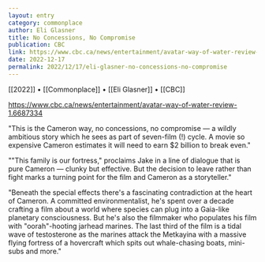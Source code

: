 ```yaml
---
layout: entry
category: commonplace
author: Eli Glasner
title: No Concessions, No Compromise
publication: CBC
link: https://www.cbc.ca/news/entertainment/avatar-way-of-water-review-1.6687334
date: 2022-12-17
permalink: 2022/12/17/eli-glasner-no-concessions-no-compromise
---
```


[[2022]] • [[Commonplace]] • [[Eli Glasner]] • [[CBC]]

https://www.cbc.ca/news/entertainment/avatar-way-of-water-review-1.6687334

"This is the Cameron way, no concessions, no compromise — a wildly ambitious story which he sees as part of seven-film (!) cycle. A movie so expensive Cameron estimates it will need to earn $2 billion to break even."

""This family is our fortress," proclaims Jake in a line of dialogue that is pure Cameron — clunky but effective. But the decision to leave rather than fight marks a turning point for the film and Cameron as a storyteller."

"Beneath the special effects there's a fascinating contradiction at the heart of Cameron. A committed environmentalist, he's spent over a decade crafting a film about a world where species can plug into a Gaia-like planetary consciousness. But he's also the filmmaker who populates his film with "oorah"-hooting jarhead marines. The last third of the film is a tidal wave of testosterone as the marines attack the Metkayina with a massive flying fortress of a hovercraft which spits out whale-chasing boats, mini-subs and more."
